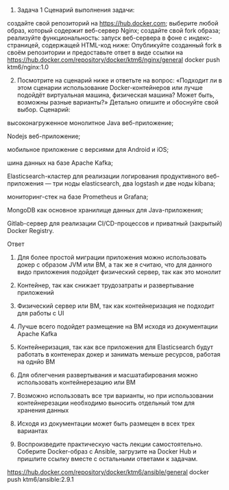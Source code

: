 1. Задача 1
   Сценарий выполнения задачи:

создайте свой репозиторий на https://hub.docker.com;
выберите любой образ, который содержит веб-сервер Nginx;
создайте свой fork образа;
реализуйте функциональность: запуск веб-сервера в фоне с индекс-страницей, содержащей HTML-код ниже:
Опубликуйте созданный fork в своём репозитории и предоставьте ответ в виде ссылки на 
https://hub.docker.com/repository/docker/ktm6/nginx/general
docker push ktm6/nginx:1.0

2. Посмотрите на сценарий ниже и ответьте на вопрос: «Подходит ли в этом сценарии использование Docker-контейнеров или лучше подойдёт виртуальная машина, физическая машина? Может быть, возможны разные варианты?»
Детально опишите и обоснуйте свой выбор.
Сценарий:

высоконагруженное монолитное Java веб-приложение;

Nodejs веб-приложение;

мобильное приложение c версиями для Android и iOS;

шина данных на базе Apache Kafka;

Elasticsearch-кластер для реализации логирования продуктивного веб-приложения — три ноды elasticsearch, два logstash и две ноды kibana;

мониторинг-стек на базе Prometheus и Grafana;

MongoDB как основное хранилище данных для Java-приложения;

Gitlab-сервер для реализации CI/CD-процессов и приватный (закрытый) Docker Registry.

 Ответ
 1. Для более простой миграции приложения можно использовать докер с образом JVM или ВМ, а так же я считаю, что для данного видо приложения подойдет физический сервер, так как это монолит
 2. Контейнер, так как снижает трудозатраты и развертывание приложений
 3. Физический сервер или ВМ, так как контейнеризация не подходит для работы с UI
 4. Лучше всего подойдет размещение на ВМ исходя из документации Apache Kafka
 5. Контейнеризация, так как все приложения для Elasticsearch будут работать в контенерах докер и занимать меньше ресурсов, работая на однйо ВМ
 6. Для облегчения развертывания и масшатабирования можно использовать контейнерезацию или ВМ
 7. Возможно использовать все три варианты, но при использовании контейнерезации необходимо выносить отдельный том для хранения данных
 8. Исходя из документации может быть размещен в всех трех вариантах


4. Воспроизведите практическую часть лекции самостоятельно.
Соберите Docker-образ с Ansible, загрузите на Docker Hub и пришлите ссылку вместе с остальными ответами к задачам.

https://hub.docker.com/repository/docker/ktm6/ansible/general
docker push ktm6/ansible:2.9.1